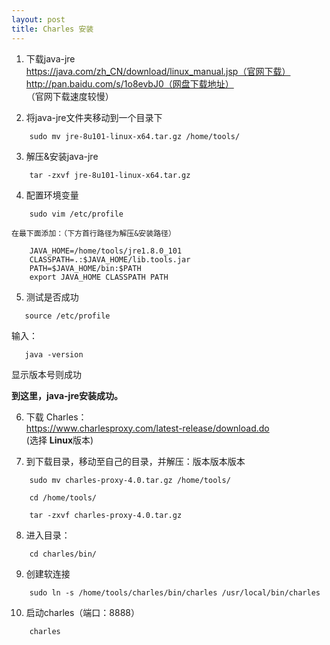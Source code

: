 ```yaml
---
layout: post
title: Charles 安装
---
```


1. 下载java-jre   
https://java.com/zh_CN/download/linux_manual.jsp（官网下载）   
http://pan.baidu.com/s/1o8evbJ0（网盘下载地址）   
（官网下载速度较慢）   

2. 将java-jre文件夹移动到一个目录下   
```
    sudo mv jre-8u101-linux-x64.tar.gz /home/tools/   
```

3. 解压&安装java-jre   
```
    tar -zxvf jre-8u101-linux-x64.tar.gz   
```

4. 配置环境变量   
```
    sudo vim /etc/profile   
```   

    在最下面添加：（下方首行路径为解压&安装路径）   

```
    JAVA_HOME=/home/tools/jre1.8.0_101   
    CLASSPATH=.:$JAVA_HOME/lib.tools.jar   
    PATH=$JAVA_HOME/bin:$PATH   
    export JAVA_HOME CLASSPATH PATH   
```

5. 测试是否成功   
```
   source /etc/profile   
```
输入：   
```
   java -version   
```
   显示版本号则成功   

   **到这里，java-jre安装成功。**   

6. 下载 Charles：   
https://www.charlesproxy.com/latest-release/download.do   
(选择 **Linux**版本)   

7. 到下载目录，移动至自己的目录，并解压：版本版本版本   
```
    sudo mv charles-proxy-4.0.tar.gz /home/tools/     
```   
```
    cd /home/tools/     
```   
```
    tar -zxvf charles-proxy-4.0.tar.gz    
```

8. 进入目录：   
```
    cd charles/bin/   
```

9. 创建软连接   
```
    sudo ln -s /home/tools/charles/bin/charles /usr/local/bin/charles   
```

10. 启动charles（端口：8888）   
```
    charles   
```

